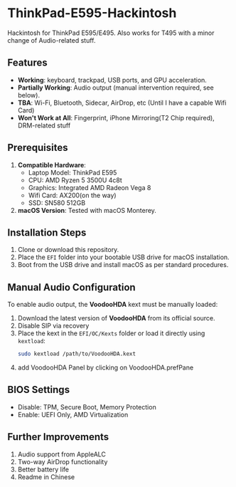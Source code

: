 # ThinkPad-E595-Hackintosh
 Hackintosh for ThinkPad E595/E495. Also works for T495 with a minor change of Audio-related stuff.


## Features
- **Working**: keyboard, trackpad, USB ports, and GPU acceleration.
- **Partially Working**: Audio output (manual intervention required, see below).
- **TBA**: Wi-Fi, Bluetooth, Sidecar, AirDrop, etc (Until I have a capable Wifi Card)
- **Won't Work at All**: Fingerprint, iPhone Mirroring(T2 Chip required), DRM-related stuff

## Prerequisites
1. **Compatible Hardware**:
   - Laptop Model: ThinkPad E595
   - CPU: AMD Ryzen 5 3500U 4c8t
   - Graphics: Integrated AMD Radeon Vega 8
   - Wifi Card: AX200(on the way)
   - SSD: SN580 512GB
2. **macOS Version**: Tested with macOS Monterey.


## Installation Steps
1. Clone or download this repository.
2. Place the `EFI` folder into your bootable USB drive for macOS installation.
3. Boot from the USB drive and install macOS as per standard procedures.

## Manual Audio Configuration
To enable audio output, the **VoodooHDA** kext must be manually loaded:
1. Download the latest version of **VoodooHDA** from its official source.
2. Disable SIP via recovery
3. Place the kext in the `EFI/OC/Kexts` folder or load it directly using `kextload`:
   ```bash
   sudo kextload /path/to/VoodooHDA.kext
4. add VoodooHDA Panel by clicking on VoodooHDA.prefPane

## BIOS Settings
- Disable: TPM, Secure Boot, Memory Protection
- Enable: UEFI Only, AMD Virtualization

## Further Improvements
1. Audio support from AppleALC
2. Two-way AirDrop functionality
3. Better battery life
4. Readme in Chinese